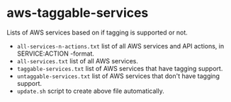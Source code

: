 # aws-taggable-services
Lists of AWS services based on if tagging is supported or not.

* `all-services-n-actions.txt` list of all AWS services and API actions, in SERVICE:ACTION -format.
* `all-services.txt` list of all AWS services.
* `taggable-services.txt` list of AWS services that have tagging support.
* `untaggable-services.txt` list of AWS services that don't have tagging support.
* `update.sh` script to create above file automatically.


